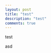 ```yaml
---
layout: post
title: "test"
description: "test"
comments: true
---
```


test

<head>
               <script src="https://cdn.plot.ly/plotly-latest.min.js"></script>
</head>

asd
